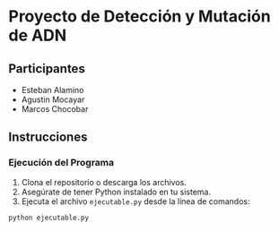 # Proyecto de Detección y Mutación de ADN

## Participantes
- Esteban Alamino
- Agustin Mocayar
- Marcos Chocobar

## Instrucciones

### Ejecución del Programa

1. Clona el repositorio o descarga los archivos.
2. Asegúrate de tener Python instalado en tu sistema.
3. Ejecuta el archivo `ejecutable.py` desde la línea de comandos:

```sh
python ejecutable.py
